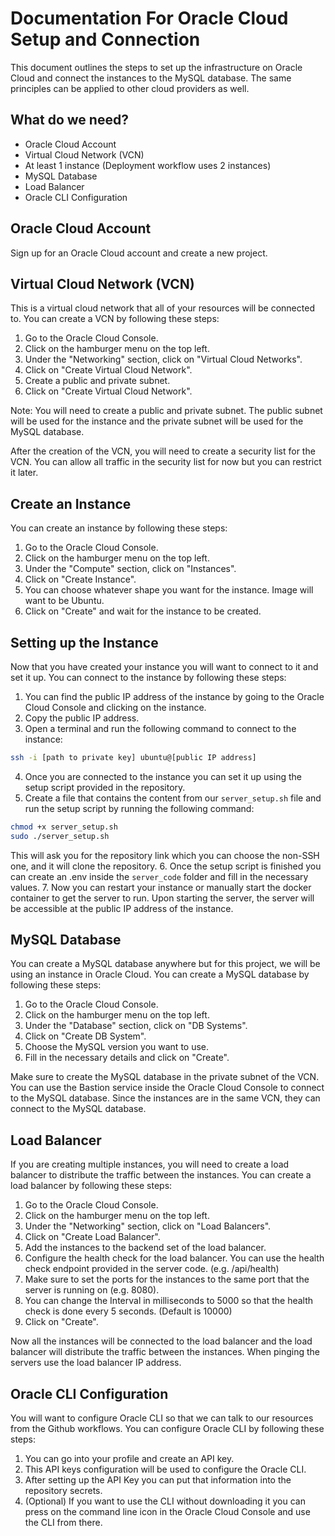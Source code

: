 # Documentation For Oracle Cloud Setup and Connection

This document outlines the steps to set up the infrastructure on Oracle Cloud and connect the instances to the MySQL database. The same principles can be applied to other cloud providers as well.

## What do we need?
- Oracle Cloud Account
- Virtual Cloud Network (VCN)
- At least 1 instance (Deployment workflow uses 2 instances)
- MySQL Database
- Load Balancer
- Oracle CLI Configuration

## Oracle Cloud Account
Sign up for an Oracle Cloud account and create a new project.

## Virtual Cloud Network (VCN)
This is a virtual cloud network that all of your resources will be connected to. You can create a VCN by following these steps:
1. Go to the Oracle Cloud Console.
2. Click on the hamburger menu on the top left.
3. Under the "Networking" section, click on "Virtual Cloud Networks".
4. Click on "Create Virtual Cloud Network".
5. Create a public and private subnet.
6. Click on "Create Virtual Cloud Network".

Note: You will need to create a public and private subnet. The public subnet will be used for the instance and the private subnet will be used for the MySQL database.

After the creation of the VCN, you will need to create a security list for the VCN. You can allow all traffic in the security list for now but you can restrict it later.

## Create an Instance
You can create an instance by following these steps:
1. Go to the Oracle Cloud Console.
2. Click on the hamburger menu on the top left.
3. Under the "Compute" section, click on "Instances".
4. Click on "Create Instance".
5. You can choose whatever shape you want for the instance. Image will want to be Ubuntu.
6. Click on "Create" and wait for the instance to be created.

## Setting up the Instance
Now that you have created your instance you will want to connect to it and set it up. You can connect to the instance by following these steps:
1. You can find the public IP address of the instance by going to the Oracle Cloud Console and clicking on the instance.
2. Copy the public IP address.
3. Open a terminal and run the following command to connect to the instance:
```bash
ssh -i [path to private key] ubuntu@[public IP address]
```
4. Once you are connected to the instance you can set it up using the setup script provided in the repository.
5. Create a file that contains the content from our `server_setup.sh` file and run the setup script by running the following command:
```bash
chmod +x server_setup.sh
sudo ./server_setup.sh
```

This will ask you for the repository link which you can choose the non-SSH one, and it will clone the repository.
6. Once the setup script is finished you can create an .env inside the `server_code` folder and fill in the necessary values.
7. Now you can restart your instance or manually start the docker container to get the server to run. Upon starting the server,
the server will be accessible at the public IP address of the instance.

## MySQL Database
You can create a MySQL database anywhere but for this project, we will be using an instance in Oracle Cloud. You can create a MySQL database by following these steps:
1. Go to the Oracle Cloud Console.
2. Click on the hamburger menu on the top left.
3. Under the "Database" section, click on "DB Systems".
4. Click on "Create DB System".
5. Choose the MySQL version you want to use.
6. Fill in the necessary details and click on "Create".

Make sure to create the MySQL database in the private subnet of the VCN. You can use the Bastion service inside the Oracle Cloud Console to connect to the MySQL database.
Since the instances are in the same VCN, they can connect to the MySQL database.

## Load Balancer
If you are creating multiple instances, you will need to create a load balancer to distribute the traffic between the instances. You can create a load balancer by following these steps:
1. Go to the Oracle Cloud Console.
2. Click on the hamburger menu on the top left.
3. Under the "Networking" section, click on "Load Balancers".
4. Click on "Create Load Balancer".
6. Add the instances to the backend set of the load balancer.
7. Configure the health check for the load balancer. You can use the health check endpoint provided in the server code. (e.g. /api/health)
8. Make sure to set the ports for the instances to the same port that the server is running on (e.g. 8080).
9. You can change the Interval in milliseconds to 5000 so that the health check is done every 5 seconds. (Default is 10000)
10. Click on "Create".

Now all the instances will be connected to the load balancer and the load balancer will distribute the traffic between the instances. When
pinging the servers use the load balancer IP address.

## Oracle CLI Configuration
You will want to configure Oracle CLI so that we can talk to our resources from the Github workflows. You can configure Oracle CLI by following these steps:
1. You can go into your profile and create an API key.
2. This API keys configuration will be used to configure the Oracle CLI.
3. After setting up the API Key you can put that information into the repository secrets.
4. (Optional) If you want to use the CLI without downloading it you can press on the command line icon in the Oracle Cloud Console and use the CLI from there.
